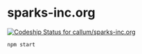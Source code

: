 # sparks-inc.org

[ ![Codeship Status for callum/sparks-inc.org](https://codeship.com/projects/1a94c3b0-20d8-0133-f5de-5ae45cb2c8e5/status?branch=production)](https://codeship.com/projects/95737)

```
npm start
```
